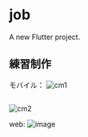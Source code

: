 # job
A new Flutter project.
## 練習制作　
モバイル：
![cm1](https://github.com/282207134/job/assets/83965106/e1ceffa3-8827-4345-9bb1-2fc8fa867878)
##
![cm2](https://github.com/282207134/job/assets/83965106/778a242d-cf23-4110-810f-b7850f223865)


web:
![image](https://github.com/282207134/job/assets/83965106/e4507ef1-a1dd-4113-a0d3-17c9ec40e7d1)

